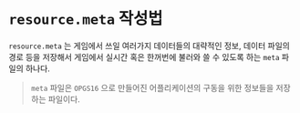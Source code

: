 # `resource.meta` 작성법

`resource.meta` 는 게임에서 쓰일 여러가지 데이터들의 대략적인 정보, 데이터 파일의 경로 등을 저장해서 게임에서 실시간 혹은 한꺼번에 불러와 쓸 수 있도록 하는 `meta` 파일의 하나다.

> `meta` 파일은 `OPGS16` 으로 만들어진 어플리케이션의 구동을 위한 정보들을 저장하는 파일이다.

